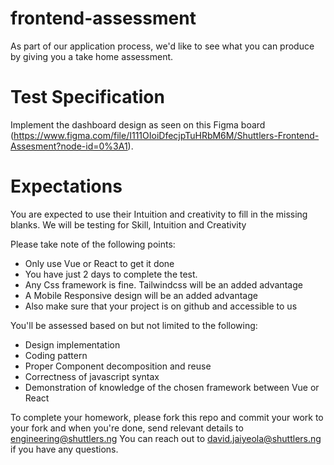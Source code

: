 # frontend-assessment
As part of our application process, we'd like to see what you can produce by giving you a take home assessment.

# Test Specification
Implement the dashboard design as seen on this Figma board (https://www.figma.com/file/I111OIoiDfecjpTuHRbM6M/Shuttlers-Frontend-Assesment?node-id=0%3A1).

# Expectations
You are expected to use their Intuition and creativity to fill in the missing blanks. We will be testing for Skill, Intuition and Creativity

Please take note of the following points:

- Only use Vue or React to get it done
- You have just 2 days to complete the test.
- Any Css framework is fine. Tailwindcss will be an added advantage
- A Mobile Responsive design will be an added advantage
- Also make sure that your project is on github and accessible to us

You'll be assessed based on but not limited to the following:

- Design implementation
- Coding pattern
- Proper Component decomposition and reuse
- Correctness of javascript syntax
- Demonstration of knowledge of the chosen framework between Vue or React

To complete your homework, please fork this repo and commit your work to your fork and when you're done, send relevant details to engineering@shuttlers.ng
You can reach out to david.jaiyeola@shuttlers.ng if you have any questions.

